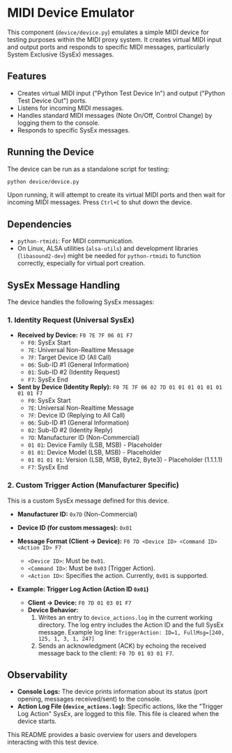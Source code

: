 # MIDI Device Emulator

This component (`device/device.py`) emulates a simple MIDI device for testing purposes within the MIDI proxy system. It creates virtual MIDI input and output ports and responds to specific MIDI messages, particularly System Exclusive (SysEx) messages.

## Features

- Creates virtual MIDI input ("Python Test Device In") and output ("Python Test Device Out") ports.
- Listens for incoming MIDI messages.
- Handles standard MIDI messages (Note On/Off, Control Change) by logging them to the console.
- Responds to specific SysEx messages.

## Running the Device

The device can be run as a standalone script for testing:

```bash
python device/device.py
```

Upon running, it will attempt to create its virtual MIDI ports and then wait for incoming MIDI messages. Press `Ctrl+C` to shut down the device.

## Dependencies

- `python-rtmidi`: For MIDI communication.
- On Linux, ALSA utilities (`alsa-utils`) and development libraries (`libasound2-dev`) might be needed for `python-rtmidi` to function correctly, especially for virtual port creation.

## SysEx Message Handling

The device handles the following SysEx messages:

### 1. Identity Request (Universal SysEx)

-   **Received by Device:** `F0 7E 7F 06 01 F7`
    -   `F0`: SysEx Start
    -   `7E`: Universal Non-Realtime Message
    -   `7F`: Target Device ID (All Call)
    -   `06`: Sub-ID #1 (General Information)
    -   `01`: Sub-ID #2 (Identity Request)
    -   `F7`: SysEx End
-   **Sent by Device (Identity Reply):** `F0 7E 7F 06 02 7D 01 01 01 01 01 01 01 01 F7`
    -   `F0`: SysEx Start
    -   `7E`: Universal Non-Realtime Message
    -   `7F`: Device ID (Replying to All Call)
    -   `06`: Sub-ID #1 (General Information)
    -   `02`: Sub-ID #2 (Identity Reply)
    -   `7D`: Manufacturer ID (Non-Commercial)
    -   `01 01`: Device Family (LSB, MSB) - Placeholder
    -   `01 01`: Device Model (LSB, MSB) - Placeholder
    -   `01 01 01 01`: Version (LSB, MSB, Byte2, Byte3) - Placeholder (1.1.1.1)
    -   `F7`: SysEx End

### 2. Custom Trigger Action (Manufacturer Specific)

This is a custom SysEx message defined for this device.

-   **Manufacturer ID:** `0x7D` (Non-Commercial)
-   **Device ID (for custom messages):** `0x01`

-   **Message Format (Client -> Device):** `F0 7D <Device ID> <Command ID> <Action ID> F7`
    -   `<Device ID>`: Must be `0x01`.
    -   `<Command ID>`: Must be `0x03` (Trigger Action).
    -   `<Action ID>`: Specifies the action. Currently, `0x01` is supported.

-   **Example: Trigger Log Action (Action ID `0x01`)**
    -   **Client -> Device:** `F0 7D 01 03 01 F7`
    -   **Device Behavior:**
        1.  Writes an entry to `device_actions.log` in the current working directory. The log entry includes the Action ID and the full SysEx message.
            Example log line: `TriggerAction: ID=1, FullMsg=[240, 125, 1, 3, 1, 247]`
        2.  Sends an acknowledgment (ACK) by echoing the received message back to the client: `F0 7D 01 03 01 F7`.

## Observability

-   **Console Logs:** The device prints information about its status (port opening, messages received/sent) to the console.
-   **Action Log File (`device_actions.log`):** Specific actions, like the "Trigger Log Action" SysEx, are logged to this file. This file is cleared when the device starts.

This README provides a basic overview for users and developers interacting with this test device.
